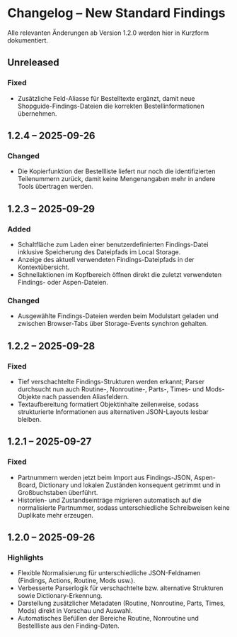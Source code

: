 # Changelog – New Standard Findings

Alle relevanten Änderungen ab Version 1.2.0 werden hier in Kurzform dokumentiert.

## Unreleased
### Fixed
- Zusätzliche Feld-Aliasse für Bestelltexte ergänzt, damit neue Shopguide-Findings-Dateien die korrekten Bestellinformationen übernehmen.

## 1.2.4 – 2025-09-26
### Changed
- Die Kopierfunktion der Bestellliste liefert nur noch die identifizierten Teilenummern zurück, damit keine Mengenangaben mehr in andere Tools übertragen werden.

## 1.2.3 – 2025-09-29
### Added
- Schaltfläche zum Laden einer benutzerdefinierten Findings-Datei inklusive Speicherung des Dateipfads im Local Storage.
- Anzeige des aktuell verwendeten Findings-Dateipfads in der Kontextübersicht.
- Schnellaktionen im Kopfbereich öffnen direkt die zuletzt verwendeten Findings- oder Aspen-Dateien.

### Changed
- Ausgewählte Findings-Dateien werden beim Modulstart geladen und zwischen Browser-Tabs über Storage-Events synchron gehalten.

## 1.2.2 – 2025-09-28
### Fixed
- Tief verschachtelte Findings-Strukturen werden erkannt; Parser durchsucht nun auch Routine-, Nonroutine-, Parts-, Times- und Mods-Objekte nach passenden Aliasfeldern.
- Textaufbereitung formatiert Objektinhalte zeilenweise, sodass strukturierte Informationen aus alternativen JSON-Layouts lesbar bleiben.

## 1.2.1 – 2025-09-27
### Fixed
- Partnummern werden jetzt beim Import aus Findings-JSON, Aspen-Board, Dictionary und lokalen Zuständen konsequent getrimmt und in Großbuchstaben überführt.
- Historien- und Zustandseinträge migrieren automatisch auf die normalisierte Partnummer, sodass unterschiedliche Schreibweisen keine Duplikate mehr erzeugen.

## 1.2.0 – 2025-09-26
### Highlights
- Flexible Normalisierung für unterschiedliche JSON-Feldnamen (Findings, Actions, Routine, Mods usw.).
- Verbesserte Parserlogik für verschachtelte bzw. alternative Strukturen sowie Dictionary-Erkennung.
- Darstellung zusätzlicher Metadaten (Routine, Nonroutine, Parts, Times, Mods) direkt in Vorschau und Auswahl.
- Automatisches Befüllen der Bereiche Routine, Nonroutine und Bestellliste aus den Finding-Daten.
